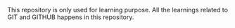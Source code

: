 This repository is only used for learning purpose. All the learnings related to GIT and GITHUB happens in this repository.
